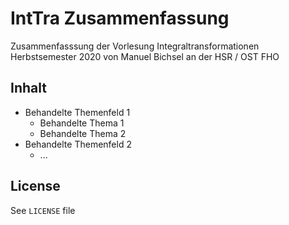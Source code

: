 # IntTra Zusammenfassung
Zusammenfasssung der Vorlesung Integraltransformationen Herbstsemester 2020 von Manuel Bichsel an der HSR / OST FHO

## Inhalt

- Behandelte Themenfeld 1
  + Behandelte Thema 1
  + Behandelte Thema 2
- Behandelte Themenfeld 2
  + ...

## License
See `LICENSE` file
